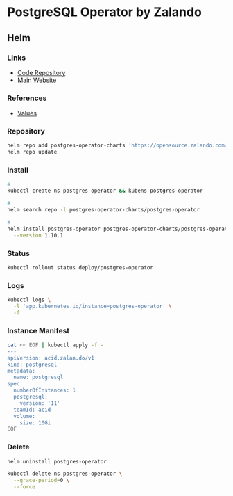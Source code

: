 # PostgreSQL Operator by Zalando

## Helm

### Links

- [Code Repository](https://github.com/zalando/postgres-operator)
- [Main Website](https://postgres-operator.readthedocs.io)

### References

- [Values](https://github.com/zalando/postgres-operator/blob/master/charts/postgres-operator/values.yaml)

### Repository

```sh
helm repo add postgres-operator-charts 'https://opensource.zalando.com/postgres-operator/charts/postgres-operator'
helm repo update
```

### Install

```sh
#
kubectl create ns postgres-operator && kubens postgres-operator

#
helm search repo -l postgres-operator-charts/postgres-operator

#
helm install postgres-operator postgres-operator-charts/postgres-operator \
  --version 1.10.1
```

### Status

```sh
kubectl rollout status deploy/postgres-operator
```

### Logs

```sh
kubectl logs \
  -l 'app.kubernetes.io/instance=postgres-operator' \
  -f
```

### Instance Manifest

```sh
cat << EOF | kubectl apply -f -
---
apiVersion: acid.zalan.do/v1
kind: postgresql
metadata:
  name: postgresql
spec:
  numberOfInstances: 1
  postgresql:
    version: '11'
  teamId: acid
  volume:
    size: 10Gi
EOF
```

### Delete

```sh
helm uninstall postgres-operator

kubectl delete ns postgres-operator \
  --grace-period=0 \
  --force
```
